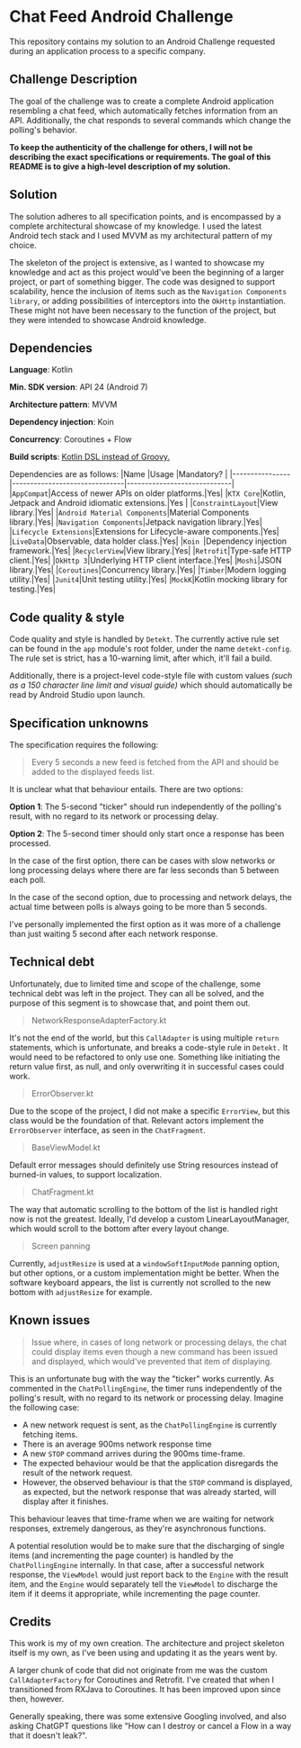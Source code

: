 
# Chat Feed Android Challenge
This repository contains my solution to an Android Challenge requested during an application process to a specific company.

## Challenge Description
The goal of the challenge was to create a complete Android application resembling a chat feed, which automatically fetches information from an API. Additionally, the chat responds to several commands which change the polling's behavior.

**To keep the authenticity of the challenge for others, I will not be describing the exact specifications or requirements. The goal of this README is to give a high-level description of my solution.**

## Solution
The solution adheres to all specification points, and is encompassed by a complete architectural showcase of my knowledge. I used the latest Android tech stack and I used MVVM as my architectural pattern of my choice. 

The skeleton of the project is extensive, as I wanted to showcase my knowledge and act as this project would've been the beginning of a larger project, or part of something bigger. The code was designed to support scalability, hence the inclusion of items such as the `Navigation Components library`, or adding possibilities of interceptors into the `OkHttp` instantiation. These might not have been necessary to the function of the project, but they were intended to showcase Android knowledge.

## Dependencies
**Language**: Kotlin

**Min. SDK version**: API 24 (Android 7)

**Architecture pattern**: MVVM

**Dependency injection**: Koin

**Concurrency**: Coroutines + Flow

**Build scripts**: [Kotlin DSL instead of Groovy.](https://android-developers.googleblog.com/2023/04/kotlin-dsl-is-now-default-for-new-gradle-builds.html) 


Dependencies are as follows: 
|Name            |Usage													|Mandatory?											|
|----------------|-------------------------------|-----------------------------|
|`AppCompat`|Access of newer APIs on older platforms.|Yes|
|`KTX Core`|Kotlin, Jetpack and Android idiomatic extensions.|Yes           |
|`ConstraintLayout`|View library.|Yes|
|`Android Material Components`|Material Components library.|Yes|
|`Navigation Components`|Jetpack navigation library.|Yes|
|`Lifecycle Extensions`|Extensions for Lifecycle-aware components.|Yes|
|`LiveData`|Observable, data holder class.|Yes|
|`Koin `|Dependency injection framework.|Yes|
|`RecyclerView`|View library.|Yes|
|`Retrofit`|Type-safe HTTP client.|Yes|
|`OkHttp 3`|Underlying HTTP client interface.|Yes|
|`Moshi`|JSON library.|Yes|
|`Coroutines`|Concurrency library.|Yes|
|`Timber`|Modern logging utility.|Yes|
|`Junit4`|Unit testing utility.|Yes|
|`MockK`|Kotlin mocking library for testing.|Yes|

## Code quality & style
Code quality and style is handled by `Detekt`. The currently active rule set can be found in the `app` module's root folder, under the name `detekt-config`. The rule set is strict, has a 10-warning limit, after which, it'll fail a build. 

Additionally, there is a project-level code-style file with custom values *(such as a 150 character line limit and visual guide)* which should automatically be read by Android Studio upon launch.

## Specification unknowns
The specification requires the following: 
> Every 5 seconds a new feed is fetched from the API and should be added to the displayed feeds list.

It is unclear what that behaviour entails. There are two options:

**Option 1**: The 5-second "ticker" should run independently of the polling's result, with no regard to its network or processing delay.

**Option 2**: The 5-second timer should only start once a response has been processed. 

In the case of the first option, there can be cases with slow networks or long processing delays where there are far less seconds than 5 between each poll.  

In the case of the second option, due to processing and network delays, the actual time between polls is always going to be more than 5 seconds.

I've personally implemented the first option as it was more of a challenge than just waiting 5 second after each network response.

## Technical debt
Unfortunately, due to limited time and scope of the challenge, some technical debt was left in the project. They can all be solved, and the purpose of this segment is to showcase that, and point them out.

> NetworkResponseAdapterFactory.kt

It's not the end of the world, but this `CallAdapter` is using multiple `return` statements, which is unfortunate, and breaks a code-style rule in `Detekt.` It would need to be refactored  to only use one. Something like initiating the return value first, as null, and only overwriting it in successful cases could work. 

> ErrorObserver.kt

Due to the scope of the project, I did not make a specific `ErrorView`, but this class would be the foundation of that. Relevant actors implement the `ErrorObserver` interface, as seen in the `ChatFragment`.

> BaseViewModel.kt

Default error messages should definitely use String resources instead of burned-in values, to support localization.

> ChatFragment.kt

The way that automatic scrolling to the bottom of the list is handled right now is not the greatest. Ideally, I'd develop a custom LinearLayoutManager, which would scroll to the bottom after every layout change. 

> Screen panning

Currently, `adjustResize` is used at a `windowSoftInputMode` panning option, but other options, or a custom implementation might be better. When the software keyboard appears, the list is currently not scrolled to the new bottom with `adjustResize` for example. 

## Known issues

> Issue where, in cases of long network or processing delays, the chat could display items even though a new command has been issued and displayed, which would've prevented that item of displaying. 

This is an unfortunate bug with the way the "ticker" works currently. As commented in the `ChatPollingEngine`, the timer runs independently of the polling's result, with no regard to its network or processing delay. Imagine the following case:

-  A new network request is sent, as the `ChatPollingEngine` is currently fetching items.
- There is an average 900ms network response time
- A new `STOP` command arrives during the 900ms time-frame. 
- The expected behaviour would be that the application disregards the result of the network request.
- However, the observed behaviour is that the `STOP` command is displayed, as expected, but the network response that was already started, will display after it finishes. 

This behaviour leaves that time-frame when we are waiting for network responses, extremely dangerous, as they're asynchronous functions. 

A potential resolution would be to make sure that the discharging of single items (and incrementing the page counter) is handled by the `ChatPollingEngine` internally. In that case, after a successful network response, the `ViewModel` would just report back to the `Engine` with the result item, and the `Engine` would separately tell the `ViewModel` to discharge the item if it deems it appropriate, while incrementing the page counter.

## Credits
This work is my of my own creation. The architecture and project skeleton itself is my own, as I've been using and updating it as the years went by. 

A larger chunk of code that did not originate from me was the custom `CallAdapterFactory` for Coroutines and Retrofit. I've created that when I transitioned from RXJava to Coroutines. It has been improved upon since then, however. 

Generally speaking, there was some extensive Googling involved, and also asking ChatGPT questions like "How can I destroy or cancel a Flow in a way that it doesn't leak?".

